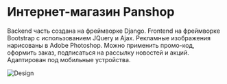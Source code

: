 # Интернет-магазин Panshop

Backend часть создана на фреймворке Django. Frontend на фреймворке Bootstrap с использованием JQuery и Ajax. Рекламные изображения нарисованы в Adobe Photoshop. Можно применить промо-код, оформить заказ, подписаться на рассылку новостей и акций. Адаптирован под мобильные устройства.

![Design](https://github.com/vladpantyukhin/panshop/blob/main/design/layout.png)
